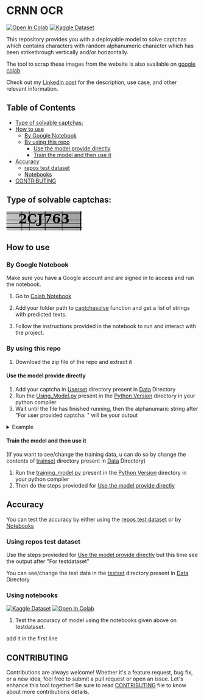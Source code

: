 #  CRNN OCR 
[![Open In Colab](https://colab.research.google.com/assets/colab-badge.svg)](https://colab.research.google.com/drive/1Fa_WgMyz9ZrWhPtcJ1DGR5GiQuix_1wM?usp=sharing)
[![Kaggle Dataset](https://img.shields.io/badge/Kaggle-Dataset-blue.svg)](https://www.kaggle.com/datasets/sandeep1507/captchaimgdata)

This repository provides you with a deployable model to solve captchas which contains characters with random alphanumeric character which has been strikethrough vertically and/or horizontally. 

The tool to scrap these images from the website is also available on [google colab](https://colab.research.google.com/drive/1cjwTIkQuU0ZUtSY8QKtg69gHR5PLnKLm?usp=sharing)

Check out my [LinkedIn post](https://www.linkedin.com/posts/sandppatel_i-have-created-a-crnn-model-to-solve-the-activity-7087672345380683777-3DOk?utm_source=share&utm_medium=member_desktop) for the description, use case, and other relevant information.

## Table of Contents

- [Type of solvable captchas:](#type-of-solvable-captchas:)
- [How to use](#how-to-use)
    - [By Google Notebook](#by-google-notebook)
    - [By using this repo](#by-using-this-repo) 
        - [Use the model provide directly](#use-the-model-provide-directly)
        - [Train the model and then use it](#train-the-model-and-then-use-it)
- [Accuracy](#accuracy)
    - [repos test dataset](#repos-test-dataset)
    - [Notebooks](#notebooks) 
- [CONTRIBUTING](#CONTRIBUTING)

## Type of solvable captchas:

![Image Alt](Data/testset/2CJ763.jpeg)

## How to use
### By Google Notebook
Make sure you have a Google account and are signed in to access and run the notebook.
1. Go to [Colab Notebook](https://colab.research.google.com/drive/1mafV7t0o0mPMyH1rObs60o3DNy8KDsUs?usp=sharing)

2. Add your folder path to [captchasolve](https://colab.research.google.com/drive/1mafV7t0o0mPMyH1rObs60o3DNy8KDsUs#scrollTo=gA_ikL1Z5tQv&line=4&uniqifier=1) function and get a list of strings with predicted texts.

3. Follow the instructions provided in the notebook to run and interact with the project.

### By using this repo
1. Download the zip file of the repo and extract it
#### Use the model provide directly
1. Add your captcha in [Userset](./Data/userset/) directory present in [Data](./Data/) Directory
2. Run the [Using_Model.py](./Python%20Version/Using_Model.py) present in the [Python Version](./Python%20Version/) directory in your python compiler
3. Wait until the file has finished running, then the alphanumaric string after "For user provided captcha: " will be your output
<details>
<summary>Example</summary>
In output:

```python:
For user provided captcha: 
1/1 [==============================] - 0s 30ms/step
['2DG53S']
```
Your ans is 2DG53S

Here the captcha was: 

![examle captcha](./Data/userset/2DG53S.jpeg)
</details>

#### Train the model and then use it
(If you want to see/change the training data, u can do so by change the contents of [trainset](./Data/trainset/) directory present in [Data](./Data/) Directory)
1. Run the [training_model.py](./Python%20Version/training_model.py) present in the [Python Version](./Python%20Version/) directory in your python compiler
2. Then do the steps provieded for [Use the model provide directly](#use-the-model-provide-directly)

## Accuracy
You can test the accuracy by either using the [repos test dataset](#repos-test-dataset) or by [Notebooks](#notebooks) 
### Using repos test dataset

Use the steps provieded for [Use the model provide directly](#use-the-model-provide-directly) but this time see the output after "For testdataset"

You can see/change the test data in the [testset](./Data/testset/) directory present in [Data](./Data/) Directory 

### Using notebooks
[![Kaggle Dataset](https://img.shields.io/badge/Kaggle-Dataset-blue.svg)](https://www.kaggle.com/code/sandeep1507/testing-model-accuracy)
[![Open In Colab](https://colab.research.google.com/assets/colab-badge.svg)](https://colab.research.google.com/drive/1mafV7t0o0mPMyH1rObs60o3DNy8KDsUs?usp=sharing)

1. Test the accuracy of model using the notebooks given above on testdataset.

add it in the first line

## CONTRIBUTING
Contributions are always welcome! Whether it's a feature request, bug fix, or a new idea, feel free to submit a pull request or open an issue. Let's enhance this tool together!
Be sure to read [CONTRIBUTING](CONTRIBUTING.md) file to know about more contributions details.
